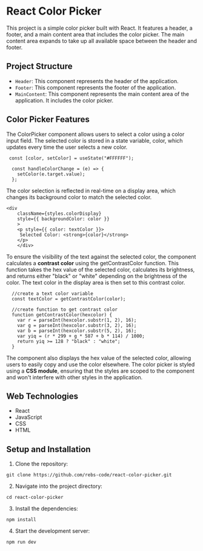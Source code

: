 # React Color Picker

This project is a simple color picker built with React. It features a header, a footer, and a main content area that includes the color picker. The main content area expands to take up all available space between the header and footer.

## Project Structure

- `Header`: This component represents the header of the application.
- `Footer`: This component represents the footer of the application.
- `MainContent`: This component represents the main content area of the application. It includes the color picker.

## Color Picker Features

The ColorPicker component allows users to select a color using a color input field. The selected color is stored in a state variable, color, which updates every time the user selects a new color.

```
 const [color, setColor] = useState("#FFFFFF");

  const handleColorChange = (e) => {
    setColor(e.target.value);
  };
```

The color selection is reflected in real-time on a display area, which changes its background color to match the selected color.

```
<div
    className={styles.colorDisplay}
    style={{ backgroundColor: color }}
    >
    <p style={{ color: textColor }}>
     Selected Color: <strong>{color}</strong>
    </p>
    </div>
```

To ensure the visibility of the text against the selected color, the component calculates a **contrast color** using the getContrastColor function. This function takes the hex value of the selected color, calculates its brightness, and returns either "black" or "white" depending on the brightness of the color. The text color in the display area is then set to this contrast color.

```
  //create a text color variable
  const textColor = getContrastColor(color);

  //create function to get contrast color
  function getContrastColor(hexcolor) {
    var r = parseInt(hexcolor.substr(1, 2), 16);
    var g = parseInt(hexcolor.substr(3, 2), 16);
    var b = parseInt(hexcolor.substr(5, 2), 16);
    var yiq = (r * 299 + g * 587 + b * 114) / 1000;
    return yiq >= 128 ? "black" : "white";
  }
```

The component also displays the hex value of the selected color, allowing users to easily copy and use the color elsewhere. The color picker is styled using a **CSS module**, ensuring that the styles are scoped to the component and won't interfere with other styles in the application.

## Web Technologies

- React
- JavaScript
- CSS
- HTML

## Setup and Installation

1. Clone the repository:

```
git clone https://github.com/rebs-code/react-color-picker.git
```

2. Navigate into the project directory:

```
cd react-color-picker
```

3. Install the dependencies:

```
npm install
```

4. Start the development server:

```
npm run dev
```
